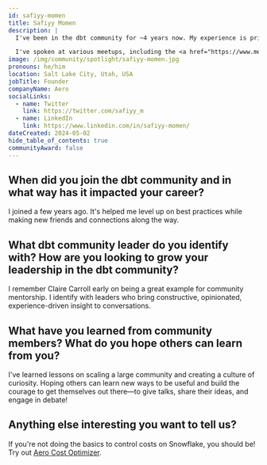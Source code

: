 ```yaml
---
id: safiyy-momen
title: Safiyy Momen
description: |
  I've been in the dbt community for ~4 years now. My experience is primarily in leading data teams, previously at a healthcare startup where I migrated the stack. The dbt Community was invaluable during that time. More recently I've built a product, Aero, that helps Snowflake users optimize costs with a Native extension. I'm exploring ways to automate analytics engineering workflows.

  I've spoken at various meetups, including the <a href="https://www.meetup.com/nyc-dbt-meetup/" rel="noopener noreferrer" target="_blank">New York dbt Meetup</a>, on data warehouse cost optimization.
image: /img/community/spotlight/safiyy-momen.jpg
pronouns: he/him
location: Salt Lake City, Utah, USA
jobTitle: Founder
companyName: Aero
socialLinks:
  - name: Twitter
    link: https://twitter.com/safiyy_m
  - name: LinkedIn
    link: https://www.linkedin.com/in/safiyy-momen/
dateCreated: 2024-05-02
hide_table_of_contents: true
communityAward: false
---
```


## When did you join the dbt community and in what way has it impacted your career?

I joined a few years ago. It's helped me level up on best practices while making new friends and connections along the way.

## What dbt community leader do you identify with? How are you looking to grow your leadership in the dbt community?

I remember Claire Carroll early on being a great example for community mentorship. I identify with leaders who bring constructive, opinionated, experience-driven insight to conversations.

## What have you learned from community members? What do you hope others can learn from you?

I've learned lessons on scaling a large community and creating a culture of curiosity. Hoping others can learn new ways to be useful and build the courage to get themselves out there—to give talks, share their ideas, and engage in debate!

## Anything else interesting you want to tell us?

If you're not doing the basics to control costs on Snowflake, you should be! Try out [Aero Cost Optimizer](https://app.snowflake.com/marketplace/listing/GZT1ZYS85V/aero-aero-cost-optimizer).
